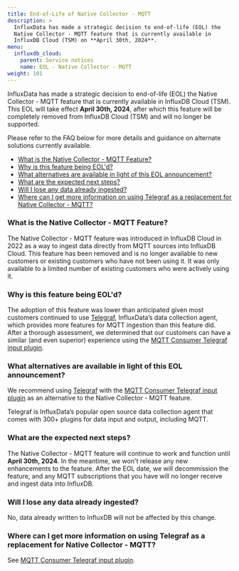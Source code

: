 ```yaml
---
title: End-of-Life of Native Collector - MQTT
description: >
  InfluxData has made a strategic decision to end-of-life (EOL) the
  Native Collector - MQTT feature that is currently available in
  InfluxDB Cloud (TSM) on **April 30th, 2024**.
menu:
  influxdb_cloud:
    parent: Service notices
    name: EOL - Native Collector - MQTT
weight: 101
---
```


InfluxData has made a strategic decision to end-of-life (EOL) the
Native Collector - MQTT feature that is currently available in InfluxDB Cloud (TSM).
This EOL will take effect **April 30th, 2024**, after which this feature will be
completely removed from InfluxDB Cloud (TSM) and will no longer be supported. 

Please refer to the FAQ below for more details and guidance on alternate
solutions currently available.

- [What is the Native Collector - MQTT Feature?](#what-is-the-native-collector---mqtt-feature)
- [Why is this feature being EOL'd?](#why-is-this-feature-being-eold)
- [What alternatives are available in light of this EOL announcement?](#what-alternatives-are-available-in-light-of-this-eol-announcement)
- [What are the expected next steps?](#what-are-the-expected-next-steps)
- [Will I lose any data already ingested?](#will-i-lose-any-data-already-ingested)
- [Where can I get more information on using Telegraf as a replacement for Native Collector - MQTT?](#where-can-i-get-more-information-on-using-telegraf-as-a-replacement-for-native-collector---mqtt)

### What is the Native Collector - MQTT Feature?

The Native Collector - MQTT feature was introduced in InfluxDB Cloud in 2022 as
a way to ingest data directly from MQTT sources into InfluxDB Cloud.
This feature has been removed and is no longer available to new customers or
existing customers who have not been using it.
It was only available to a limited number of existing customers who were
actively using it.

### Why is this feature being EOL'd?

The adoption of this feature was lower than anticipated given most customers
continued to use [Telegraf](/telegraf/v1/), InfluxData’s data collection agent,
which provides more features for MQTT ingestion than this feature did.
After a thorough assessment, we determined that our customers can have a similar
(and even superior) experience using the
[MQTT Consumer Telegraf input plugin](https://www.influxdata.com/integration/mqtt-telegraf-consumer/).

### What alternatives are available in light of this EOL announcement?

We recommend using [Telegraf](/telegraf/v1/) with the [MQTT Consumer Telegraf input plugin](https://www.influxdata.com/integration/mqtt-telegraf-consumer/)
as an alternative to the Native Collector - MQTT feature.

Telegraf is InfluxData’s popular open source data collection agent that comes with 300+ plugins for data input and output,
including MQTT.

### What are the expected next steps?

The Native Collector - MQTT feature will continue to work and function until
**April 30th, 2024**.
In the meantime, we won't release any new enhancements to the feature.
After the EOL date, we will decommission the feature, and any MQTT subscriptions that you have will no
longer receive and ingest data into InfluxDB.

### Will I lose any data already ingested?

No, data already written to InfluxDB will not be affected by this change.

### Where can I get more information on using Telegraf as a replacement for Native Collector - MQTT?

See [MQTT Consumer Telegraf input plugin](https://www.influxdata.com/integration/mqtt-telegraf-consumer/).
